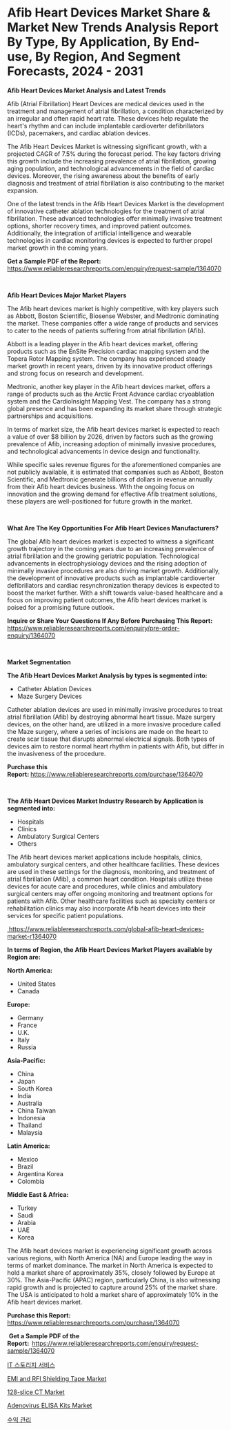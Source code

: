 <p><h1>Afib Heart Devices Market Share & Market New Trends Analysis Report By Type, By Application, By End-use, By Region, And Segment Forecasts, 2024 - 2031</h1></p><p><strong>Afib Heart Devices Market Analysis and Latest Trends</strong></p>
<p><p>Afib (Atrial Fibrillation) Heart Devices are medical devices used in the treatment and management of atrial fibrillation, a condition characterized by an irregular and often rapid heart rate. These devices help regulate the heart's rhythm and can include implantable cardioverter defibrillators (ICDs), pacemakers, and cardiac ablation devices.</p><p>The Afib Heart Devices Market is witnessing significant growth, with a projected CAGR of 7.5% during the forecast period. The key factors driving this growth include the increasing prevalence of atrial fibrillation, growing aging population, and technological advancements in the field of cardiac devices. Moreover, the rising awareness about the benefits of early diagnosis and treatment of atrial fibrillation is also contributing to the market expansion.</p><p>One of the latest trends in the Afib Heart Devices Market is the development of innovative catheter ablation technologies for the treatment of atrial fibrillation. These advanced technologies offer minimally invasive treatment options, shorter recovery times, and improved patient outcomes. Additionally, the integration of artificial intelligence and wearable technologies in cardiac monitoring devices is expected to further propel market growth in the coming years.</p></p>
<p><strong>Get a Sample PDF of the Report:&nbsp;</strong> <a href="https://www.reliableresearchreports.com/enquiry/request-sample/1364070">https://www.reliableresearchreports.com/enquiry/request-sample/1364070</a></p>
<p>&nbsp;</p>
<p><strong>Afib Heart Devices Major Market Players</strong></p>
<p><p>The Afib heart devices market is highly competitive, with key players such as Abbott, Boston Scientific, Biosense Webster, and Medtronic dominating the market. These companies offer a wide range of products and services to cater to the needs of patients suffering from atrial fibrillation (Afib).</p><p>Abbott is a leading player in the Afib heart devices market, offering products such as the EnSite Precision cardiac mapping system and the Topera Rotor Mapping system. The company has experienced steady market growth in recent years, driven by its innovative product offerings and strong focus on research and development.</p><p>Medtronic, another key player in the Afib heart devices market, offers a range of products such as the Arctic Front Advance cardiac cryoablation system and the CardioInsight Mapping Vest. The company has a strong global presence and has been expanding its market share through strategic partnerships and acquisitions.</p><p>In terms of market size, the Afib heart devices market is expected to reach a value of over $8 billion by 2026, driven by factors such as the growing prevalence of Afib, increasing adoption of minimally invasive procedures, and technological advancements in device design and functionality.</p><p>While specific sales revenue figures for the aforementioned companies are not publicly available, it is estimated that companies such as Abbott, Boston Scientific, and Medtronic generate billions of dollars in revenue annually from their Afib heart devices business. With the ongoing focus on innovation and the growing demand for effective Afib treatment solutions, these players are well-positioned for future growth in the market.</p></p>
<p>&nbsp;</p>
<p><strong>What Are The Key Opportunities For Afib Heart Devices Manufacturers?</strong></p>
<p><p>The global Afib heart devices market is expected to witness a significant growth trajectory in the coming years due to an increasing prevalence of atrial fibrillation and the growing geriatric population. Technological advancements in electrophysiology devices and the rising adoption of minimally invasive procedures are also driving market growth. Additionally, the development of innovative products such as implantable cardioverter defibrillators and cardiac resynchronization therapy devices is expected to boost the market further. With a shift towards value-based healthcare and a focus on improving patient outcomes, the Afib heart devices market is poised for a promising future outlook.</p></p>
<p><strong>Inquire or Share Your Questions If Any Before Purchasing This Report:</strong> <a href="https://www.reliableresearchreports.com/enquiry/pre-order-enquiry/1364070">https://www.reliableresearchreports.com/enquiry/pre-order-enquiry/1364070</a></p>
<p>&nbsp;</p>
<p><strong>Market Segmentation</strong></p>
<p><strong>The Afib Heart Devices Market Analysis by types is segmented into:</strong></p>
<p><ul><li>Catheter Ablation Devices</li><li>Maze Surgery Devices</li></ul></p>
<p><p>Catheter ablation devices are used in minimally invasive procedures to treat atrial fibrillation (Afib) by destroying abnormal heart tissue. Maze surgery devices, on the other hand, are utilized in a more invasive procedure called the Maze surgery, where a series of incisions are made on the heart to create scar tissue that disrupts abnormal electrical signals. Both types of devices aim to restore normal heart rhythm in patients with Afib, but differ in the invasiveness of the procedure.</p></p>
<p><strong>Purchase this Report:&nbsp;</strong><a href="https://www.reliableresearchreports.com/purchase/1364070">https://www.reliableresearchreports.com/purchase/1364070</a></p>
<p>&nbsp;</p>
<p><strong>The Afib Heart Devices Market Industry Research by Application is segmented into:</strong></p>
<p><ul><li>Hospitals</li><li>Clinics</li><li>Ambulatory Surgical Centers</li><li>Others</li></ul></p>
<p><p>The Afib heart devices market applications include hospitals, clinics, ambulatory surgical centers, and other healthcare facilities. These devices are used in these settings for the diagnosis, monitoring, and treatment of atrial fibrillation (Afib), a common heart condition. Hospitals utilize these devices for acute care and procedures, while clinics and ambulatory surgical centers may offer ongoing monitoring and treatment options for patients with Afib. Other healthcare facilities such as specialty centers or rehabilitation clinics may also incorporate Afib heart devices into their services for specific patient populations.</p></p>
<p><a href="https://www.reliableresearchreports.com/global-afib-heart-devices-market-r1364070">&nbsp;https://www.reliableresearchreports.com/global-afib-heart-devices-market-r1364070</a></p>
<p><strong>In terms of Region, the Afib Heart Devices Market Players available by Region are:</strong></p>
<p>
    <p> <strong> North America: </strong>
        <ul>
            <li>United States</li>
            <li>Canada</li>
        </ul>
        </p> 
    <p> <strong> Europe: </strong>
        <ul>
            <li>Germany</li>
            <li>France</li>
            <li>U.K.</li>
            <li>Italy</li>
            <li>Russia</li>
        </ul>
        </p> 
    <p> <strong> Asia-Pacific: </strong>
        <ul>
            <li>China</li>
            <li>Japan</li>
            <li>South Korea</li>
            <li>India</li>
            <li>Australia</li>
            <li>China Taiwan</li>
            <li>Indonesia</li>
            <li>Thailand</li>
            <li>Malaysia</li>
        </ul>
        </p> 
    <p> <strong> Latin America: </strong>
        <ul>
            <li>Mexico</li>
            <li>Brazil</li>
            <li>Argentina Korea</li>
            <li>Colombia</li>
        </ul>
        </p> 
    <p> <strong> Middle East & Africa: </strong>
        <ul>
            <li>Turkey</li>
            <li>Saudi</li>
            <li>Arabia</li>
            <li>UAE</li>
            <li>Korea</li>
        </ul>
    </p>
    </p>
<p><p>The Afib heart devices market is experiencing significant growth across various regions, with North America (NA) and Europe leading the way in terms of market dominance. The market in North America is expected to hold a market share of approximately 35%, closely followed by Europe at 30%. The Asia-Pacific (APAC) region, particularly China, is also witnessing rapid growth and is projected to capture around 25% of the market share. The USA is anticipated to hold a market share of approximately 10% in the Afib heart devices market.</p></p>
<p><strong>Purchase this Report: </strong><a href="https://www.reliableresearchreports.com/purchase/1364070">https://www.reliableresearchreports.com/purchase/1364070</a></p>
<p>&nbsp;<strong>Get a Sample PDF of the Report:&nbsp;&nbsp;</strong><a href="https://www.reliableresearchreports.com/enquiry/request-sample/1364070">https://www.reliableresearchreports.com/enquiry/request-sample/1364070</a></p>
<p><strong></strong></p>
<p><p><a href="https://github.com/wallacBahrtyinger567686/Market-Research-Report-List-1/blob/main/339801947396.md">IT 스토리지 서비스</a></p><p><a href="https://issuu.com/reportprime-2/docs/emi-and-rfi-shielding-tape-market-size-2030.pptx">EMI and RFI Shielding Tape Market</a></p><p><a href="https://github.com/Sarissaschmalingtr6fz2739/Market-Research-Report-List-2/blob/main/128-slice-ct-market.md">128-slice CT Market</a></p><p><a href="https://github.com/jodemen/Market-Research-Report-List-2/blob/main/adenovirus-elisa-kits-market.md">Adenovirus ELISA Kits Market</a></p><p><a href="https://github.com/WilburKihn5676/Market-Research-Report-List-1/blob/main/543272547395.md">수익 관리</a></p></p>